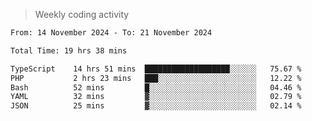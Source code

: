> Weekly coding activity
<!--START_SECTION:waka-->

```txt
From: 14 November 2024 - To: 21 November 2024

Total Time: 19 hrs 38 mins

TypeScript    14 hrs 51 mins  ███████████████████░░░░░░   75.67 %
PHP           2 hrs 23 mins   ███░░░░░░░░░░░░░░░░░░░░░░   12.22 %
Bash          52 mins         █░░░░░░░░░░░░░░░░░░░░░░░░   04.46 %
YAML          32 mins         ▓░░░░░░░░░░░░░░░░░░░░░░░░   02.79 %
JSON          25 mins         ▓░░░░░░░░░░░░░░░░░░░░░░░░   02.14 %
```

<!--END_SECTION:waka-->
